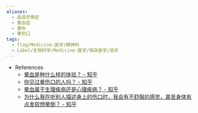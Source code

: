 ```yaml
---
aliases:
  - 血液恐惧症
  - 晕血症
  - 晕伤
  - 晕创口
tags:
  - flag/Medicine-医学/精神科
  - Label/生物科学/Medicine-医学/临床医学/症状
---
```


- References
    - [晕血是种什么样的体验？ - 知乎](https://www.zhihu.com/question/30713753)
    - [你见过晕伤口的人吗？ - 知乎](https://www.zhihu.com/question/294273238)
    - [晕血属于生理疾病还是心理疾病？ - 知乎](https://www.zhihu.com/question/34006594)
    - [为什么我在听别人描述身上的伤口时，我会有不舒服的感觉，甚至身体有点发软想晕倒？ - 知乎](https://www.zhihu.com/question/299803435)
